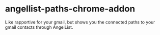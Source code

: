 angellist-paths-chrome-addon
============================

Like rapportive for your gmail, but shows you the connected paths to your gmail contacts through AngelList.